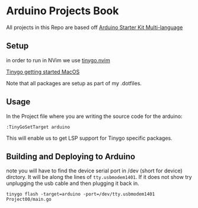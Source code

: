 # Arduino Projects Book

All projects in this Repo are based off [Arduino Starter Kit Multi-language](https://store-usa.arduino.cc/products/arduino-starter-kit-multi-language?selectedStore=us)

## Setup

in order to run in NVim we use [tinygo.nvim](https://github.com/pcolladosoto/tinygo.nvim)

[Tinygo getting started MacOS](https://tinygo.org/getting-started/install/macos/)

Note that all packages are setup as part of my .dotfiles.

## Usage

In the Project file where you are writing the source code for the arduino:

```
:TinyGoSetTarget arduino
```

This will enable us to get LSP support for Tinygo specific packages.

## Building and Deploying to Arduino

note you will have to find the device serial port in /dev (short for device) dirctory. It will be along the lines of `tty.usbmodem1401`.
If it does not show try unplugging the usb cable and then plugging it back in.

```
tinygo flash -target=arduino -port=/dev/tty.usbmodem1401 Project00/main.go
```
